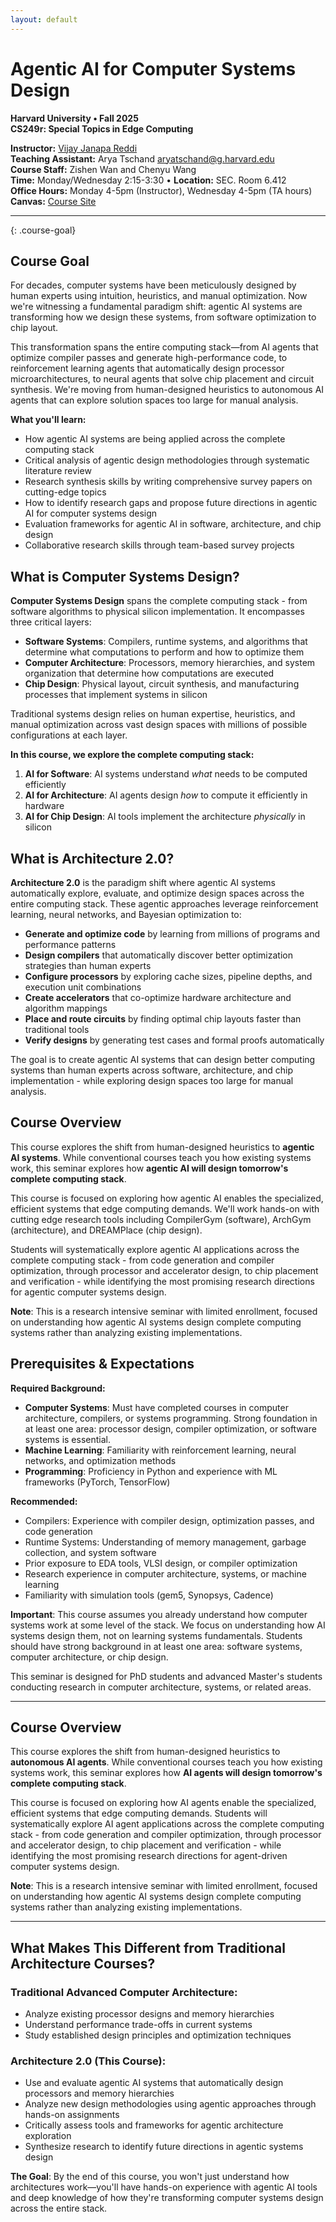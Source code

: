 ```yaml
---
layout: default
---
```


# Agentic AI for Computer Systems Design

**Harvard University • Fall 2025**  
**CS249r: Special Topics in Edge Computing**

**Instructor:** [Vijay Janapa Reddi](https://profvjreddi.github.io/homepage/)  
**Teaching Assistant:** Arya Tschand <aryatschand@g.harvard.edu>  
**Course Staff:** Zishen Wan and Chenyu Wang  
**Time:** Monday/Wednesday 2:15-3:30 • **Location:** SEC. Room 6.412  
**Office Hours:** Monday 4-5pm (Instructor), Wednesday 4-5pm (TA hours) 
**Canvas:** [Course Site](https://canvas.harvard.edu/courses/165367)

---

{: .course-goal}
## Course Goal

For decades, computer systems have been meticulously designed by human experts using intuition, heuristics, and manual optimization. Now we're witnessing a fundamental paradigm shift: agentic AI systems are transforming how we design these systems, from software optimization to chip layout.

This transformation spans the entire computing stack—from AI agents that optimize compiler passes and generate high-performance code, to reinforcement learning agents that automatically design processor microarchitectures, to neural agents that solve chip placement and circuit synthesis. We're moving from human-designed heuristics to autonomous AI agents that can explore solution spaces too large for manual analysis.

**What you'll learn:**
- How agentic AI systems are being applied across the complete computing stack
- Critical analysis of agentic design methodologies through systematic literature review
- Research synthesis skills by writing comprehensive survey papers on cutting-edge topics
- How to identify research gaps and propose future directions in agentic AI for computer systems design
- Evaluation frameworks for agentic AI in software, architecture, and chip design
- Collaborative research skills through team-based survey projects

## What is Computer Systems Design?

**Computer Systems Design** spans the complete computing stack - from software algorithms to physical silicon implementation. It encompasses three critical layers:

- **Software Systems**: Compilers, runtime systems, and algorithms that determine what computations to perform and how to optimize them
- **Computer Architecture**: Processors, memory hierarchies, and system organization that determine how computations are executed
- **Chip Design**: Physical layout, circuit synthesis, and manufacturing processes that implement systems in silicon

Traditional systems design relies on human expertise, heuristics, and manual optimization across vast design spaces with millions of possible configurations at each layer.

**In this course, we explore the complete computing stack:**
1. **AI for Software**: AI systems understand *what* needs to be computed efficiently
2. **AI for Architecture**: AI agents design *how* to compute it efficiently in hardware  
3. **AI for Chip Design**: AI tools implement the architecture *physically* in silicon

## What is Architecture 2.0?

**Architecture 2.0** is the paradigm shift where agentic AI systems automatically explore, evaluate, and optimize design spaces across the entire computing stack. These agentic approaches leverage reinforcement learning, neural networks, and Bayesian optimization to:

- **Generate and optimize code** by learning from millions of programs and performance patterns
- **Design compilers** that automatically discover better optimization strategies than human experts
- **Configure processors** by exploring cache sizes, pipeline depths, and execution unit combinations
- **Create accelerators** that co-optimize hardware architecture and algorithm mappings
- **Place and route circuits** by finding optimal chip layouts faster than traditional tools
- **Verify designs** by generating test cases and formal proofs automatically

The goal is to create agentic AI systems that can design better computing systems than human experts across software, architecture, and chip implementation - while exploring design spaces too large for manual analysis.

## Course Overview

This course explores the shift from human-designed heuristics to **agentic AI systems**. While conventional courses teach you how existing systems work, this seminar explores how **agentic AI will design tomorrow's complete computing stack**.

This course is focused on exploring how agentic AI enables the specialized, efficient systems that edge computing demands. We'll work hands-on with cutting edge research tools including CompilerGym (software), ArchGym (architecture), and DREAMPlace (chip design).

Students will systematically explore agentic AI applications across the complete computing stack - from code generation and compiler optimization, through processor and accelerator design, to chip placement and verification - while identifying the most promising research directions for agentic computer systems design.

**Note**: This is a research intensive seminar with limited enrollment, focused on understanding how agentic AI systems design complete computing systems rather than analyzing existing implementations.

## Prerequisites & Expectations

**Required Background:**
- **Computer Systems**: Must have completed courses in computer architecture, compilers, or systems programming. Strong foundation in at least one area: processor design, compiler optimization, or software systems is essential.
- **Machine Learning**: Familiarity with reinforcement learning, neural networks, and optimization methods
- **Programming**: Proficiency in Python and experience with ML frameworks (PyTorch, TensorFlow)

**Recommended:**
- Compilers: Experience with compiler design, optimization passes, and code generation
- Runtime Systems: Understanding of memory management, garbage collection, and system software
- Prior exposure to EDA tools, VLSI design, or compiler optimization
- Research experience in computer architecture, systems, or machine learning
- Familiarity with simulation tools (gem5, Synopsys, Cadence)

**Important**: This course assumes you already understand how computer systems work at some level of the stack. We focus on understanding how AI systems design them, not on learning systems fundamentals. Students should have strong background in at least one area: software systems, computer architecture, or chip design.

This seminar is designed for PhD students and advanced Master's students conducting research in computer architecture, systems, or related areas.

---

## Course Overview

This course explores the shift from human-designed heuristics to **autonomous AI agents**. While conventional courses teach you how existing systems work, this seminar explores how **AI agents will design tomorrow's complete computing stack**.

This course is focused on exploring how AI agents enable the specialized, efficient systems that edge computing demands. Students will systematically explore AI agent applications across the complete computing stack - from code generation and compiler optimization, through processor and accelerator design, to chip placement and verification - while identifying the most promising research directions for agent-driven computer systems design.

**Note**: This is a research intensive seminar with limited enrollment, focused on understanding how agentic AI systems design complete computing systems rather than analyzing existing implementations.

---

## What Makes This Different from Traditional Architecture Courses?

### **Traditional Advanced Computer Architecture:**
- Analyze existing processor designs and memory hierarchies
- Understand performance trade-offs in current systems
- Study established design principles and optimization techniques

### **Architecture 2.0 (This Course):**
- Use and evaluate agentic AI systems that automatically design processors and memory hierarchies
- Analyze new design methodologies using agentic approaches through hands-on assignments
- Critically assess tools and frameworks for agentic architecture exploration
- Synthesize research to identify future directions in agentic systems design

**The Goal**: By the end of this course, you won't just understand how architectures work—you'll have hands-on experience with agentic AI tools and deep knowledge of how they're transforming computer systems design across the entire stack.